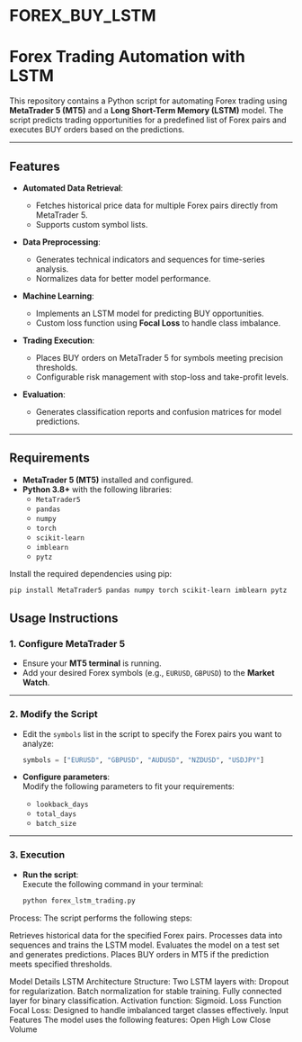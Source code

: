 # FOREX_BUY_LSTM
# **Forex Trading Automation with LSTM**

This repository contains a Python script for automating Forex trading using **MetaTrader 5 (MT5)** and a **Long Short-Term Memory (LSTM)** model. The script predicts trading opportunities for a predefined list of Forex pairs and executes BUY orders based on the predictions.

---

## **Features**

- **Automated Data Retrieval**:
  - Fetches historical price data for multiple Forex pairs directly from MetaTrader 5.
  - Supports custom symbol lists.

- **Data Preprocessing**:
  - Generates technical indicators and sequences for time-series analysis.
  - Normalizes data for better model performance.

- **Machine Learning**:
  - Implements an LSTM model for predicting BUY opportunities.
  - Custom loss function using **Focal Loss** to handle class imbalance.

- **Trading Execution**:
  - Places BUY orders on MetaTrader 5 for symbols meeting precision thresholds.
  - Configurable risk management with stop-loss and take-profit levels.

- **Evaluation**:
  - Generates classification reports and confusion matrices for model predictions.

---

## **Requirements**

- **MetaTrader 5 (MT5)** installed and configured.
- **Python 3.8+** with the following libraries:
  - `MetaTrader5`
  - `pandas`
  - `numpy`
  - `torch`
  - `scikit-learn`
  - `imblearn`
  - `pytz`

Install the required dependencies using pip:

```bash
pip install MetaTrader5 pandas numpy torch scikit-learn imblearn pytz
```
## **Usage Instructions**

### **1. Configure MetaTrader 5**
- Ensure your **MT5 terminal** is running.
- Add your desired Forex symbols (e.g., `EURUSD`, `GBPUSD`) to the **Market Watch**.

---

### **2. Modify the Script**
- Edit the `symbols` list in the script to specify the Forex pairs you want to analyze:

  ```python
  symbols = ["EURUSD", "GBPUSD", "AUDUSD", "NZDUSD", "USDJPY"]

- **Configure parameters**:  
  Modify the following parameters to fit your requirements:
  - `lookback_days`
  - `total_days`
  - `batch_size`

---

### **3. Execution**
- **Run the script**:  
  Execute the following command in your terminal:
  ```bash
  python forex_lstm_trading.py


Process:
The script performs the following steps:

Retrieves historical data for the specified Forex pairs.
Processes data into sequences and trains the LSTM model.
Evaluates the model on a test set and generates predictions.
Places BUY orders in MT5 if the prediction meets specified thresholds.

Model Details
LSTM Architecture
Structure:
Two LSTM layers with:
Dropout for regularization.
Batch normalization for stable training.
Fully connected layer for binary classification.
Activation function:
Sigmoid.
Loss Function
Focal Loss: Designed to handle imbalanced target classes effectively.
Input Features
The model uses the following features:
Open
High
Low
Close
Volume
